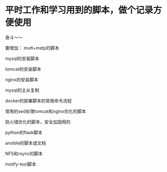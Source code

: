 # 平时工作和学习用到的脚本，做个记录方便使用

奋斗～～


要增加：
mutt+mstp的脚本

mysql的安装脚本

tomcat的安装脚本

nginx的安装脚本

mysql的主从复制

docker的部署脚本的常用命令流程

常用的sed处理tomcat和nginx优化的脚本

防火墙优化的脚本，安全加固用的

python的flask脚本

ansible的脚本或文档

NFS和rsync的脚本

inotify-tool脚本



